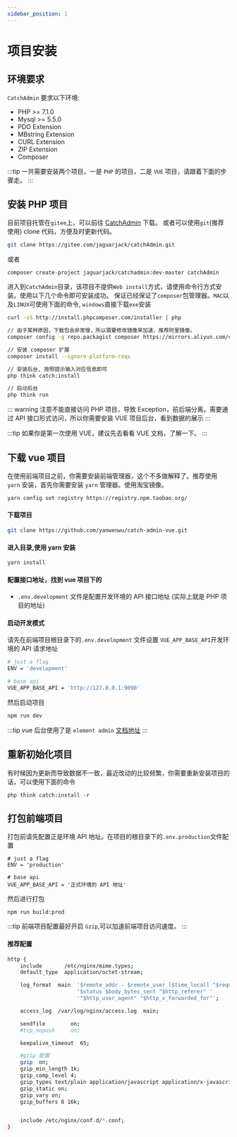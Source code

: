 ```yaml
---
sidebar_position: 1
---
```


# 项目安装

## 环境要求
`CatchAdmin` 要求以下环境:

- PHP >= 7.1.0 
- Mysql >= 5.5.0
- PDO Extension
- MBstring Extension
- CURL Extension
- ZIP Extension
- Composer

:::tip
一共需要安装两个项目，一是 `PHP` 的项目，二是 `VUE` 项目，请跟着下面的步骤走。
:::

## 安装 PHP 项目
目前项目托管在`gitee`上，可以前往 [CatchAdmin](https://gitee.com/jaguarjack/catchAdmin) 下载。
或者可以使用`git`(推荐使用) clone 代码，方便及时更新代码。
```sh
git clone https://gitee.com/jaguarjack/catchAdmin.git
```
或者
```
composer create-project jaguarjack/catchadmin:dev-master catchAdmin
```

进入到`CatchAdmin`目录，该项目不提供`Web install`方式，请使用命令行方式安装。使用以下几个命令即可安装成功。
保证已经保证了`composer`包管理器。`MAC`以及`LINUX`可使用下面的命令, `windows`直接下载`exe`安装

```sh
curl -sS http://install.phpcomposer.com/installer | php

// 由于某种原因，下载包会非常慢，所以需要修改镜像来加速，推荐阿里镜像。
composer config -g repo.packagist composer https://mirrors.aliyun.com/composer/

// 安装 composer 扩展
composer install --ignore-platform-reqs

// 安装后台, 按照提示输入对应信息即可
php think catch:install

// 启动后台
php think run
```
::: warning
注意不能直接访问 PHP 项目，导致 Exception，前后端分离，需要通过 API 接口形式访问，所以你需要安装 VUE 项目后台，看到数据的展示
:::


:::tip
如果你是第一次使用 VUE，建议先去看看 VUE 文档，了解一下。
:::

## 下载 vue 项目
在使用前端项目之前，你需要安装前端管理器，这个不多做解释了。推荐使用`yarn` 安装，首先你需要安装 `yarn` 管理器。使用淘宝镜像。
```sh
yarn config set registry https://registry.npm.taobao.org/
```
#### 下载项目
```sh
git clone https://github.com/yanwenwu/catch-admin-vue.git
```

#### 进入目录,使用 yarn 安装
```sh
yarn install
```

#### 配置接口地址，找到 vue 项目下的 
- `.env.development` 文件是配置开发环境的 API 接口地址 (实际上就是 PHP 项目的地址)

#### 启动开发模式
请先在前端项目根目录下的`.env.development` 文件设置 `VUE_APP_BASE_API`开发环境的 API 请求地址
```sh
# just a flag
ENV = 'development'

# base api
VUE_APP_BASE_API = 'http://127.0.0.1:9090'
```
然后启动项目
```sh
npm run dev
```

:::tip
vue 后台使用了是 `element admin` [文档地址](https://panjiachen.gitee.io/vue-element-admin-site/zh/)
:::

## 重新初始化项目
有时候因为更新而导致数据不一致，最近改动的比较频繁，你需要重新安装项目的话，可以使用下面的命令
```
php think catch:install -r
```

## 打包前端项目
打包前请先配置正是环境 API 地址。在项目的根目录下的`.env.production`文件配置
```
# just a flag
ENV = 'production'

# base api
VUE_APP_BASE_API = '正式环境的 API 地址'
```
然后进行打包
```
npm run build:prod
```
:::tip
前端项目配置最好开启 `Gzip`,可以加速前端项目访问速度。
:::
#### 推荐配置
```sh
http {
    include       /etc/nginx/mime.types;
    default_type  application/octet-stream;

    log_format  main  '$remote_addr - $remote_user [$time_local] "$request" '
                      '$status $body_bytes_sent "$http_referer" '
                      '"$http_user_agent" "$http_x_forwarded_for"';

    access_log  /var/log/nginx/access.log  main;

    sendfile        on;
    #tcp_nopush     on;

    keepalive_timeout  65;

    #gzip 配置
    gzip  on;
    gzip_min_length 1k;
    gzip_comp_level 4;
    gzip_types text/plain application/javascript application/x-javascript text/css application/xml text/javascript ;
    gzip_static on;
    gzip_vary on;
    gzip_buffers 8 16k;


    include /etc/nginx/conf.d/*.conf;
}
```